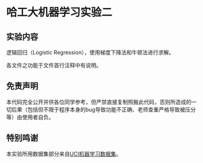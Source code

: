 # 哈工大机器学习实验二

## 实验内容

逻辑回归（Logistic Regression），使用梯度下降法和牛顿法进行求解。

各文件之功能于文件首行注释中有说明。

## 免责声明

本代码完全公开并供各位同学参考，但严禁直接复制照搬此代码，否则所造成的一切后果（包括但不限于程序本身的bug导致功能不正确、老师查重严格导致被压分等）由使用者自负。

## 特别鸣谢

本实验所用数据集部分来自[UCI机器学习数据集](http://archive.ics.uci.edu/ml/index.php)。
